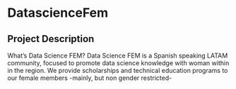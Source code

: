 # DatascienceFem


## Project Description  

What’s Data Science FEM?
Data Science FEM is a Spanish speaking LATAM community, focused to promote data science knowledge with woman within in the region. We provide scholarships and technical education programs to our female members -mainly, but non gender restricted-
